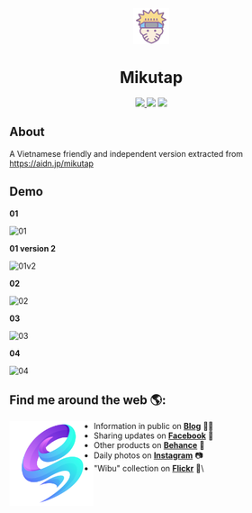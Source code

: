 <p align="center">
  <a href="https://meokisama.github.io">
    <img src="https://raw.githubusercontent.com/meokisama/lightboxgallery/master/images/favicon.png" />
  </a>
</p>

<h1 align="center"> Mikutap </h1>
<p align="center">
  <a href="https://github.com/meokisama/meokisama.github.io/blob/develop/LICENSE">
    <img src="https://img.shields.io/badge/license-MIT-blue.svg"/>
  </a>
  <img src="https://img.shields.io/badge/PRs-welcome-brightgreen.svg"/>
  <a href="https://twitter.com/intent/follow?screen_name=meokiiii">
    <img src="https://img.shields.io/twitter/follow/meokiiii.svg?label=Follow%20@meokiiii"/>
  </a>
</p>

## About
A Vietnamese friendly and independent version extracted from https://aidn.jp/mikutap  
   
## Demo

<strong>01</strong>

![01](https://raw.githubusercontent.com/dl2811/loginform/master/1.gif)

<strong>01 version 2</strong>

![01v2](https://raw.githubusercontent.com/dl2811/loginform/master/1v2.gif)

<strong>02</strong>

![02](https://raw.githubusercontent.com/dl2811/loginform/master/2.gif)


<strong>03</strong>

![03](https://raw.githubusercontent.com/dl2811/loginform/master/3.gif)


<strong>04</strong>

![04](https://raw.githubusercontent.com/dl2811/loginform/master/4.gif)

## Find me around the web 🌎:
<a href="https://facebook.com/slytherinnn/"><img align="left" width="150" height="150" src="https://github.com/meokisama/meokisama/blob/master/image/2750554.png"> </a>
- Information in public on <a href="https://meokisama.github.io/">__Blog__</a> ✍🏾
- Sharing updates on <a href="https://facebook.com/slytherinnn/">__Facebook__</a> 💼
- Other products on <a href="https://www.behance.net/meokisama">__Behance__</a> 🏓
- Daily photos on <a href="https://www.instagram.com/hi.im.meoki/">__Instagram__</a> 📷
- "Wibu" collection on <a href="https://www.flickr.com/photos/meokisama/albums">__Flickr__</a> 👾\
